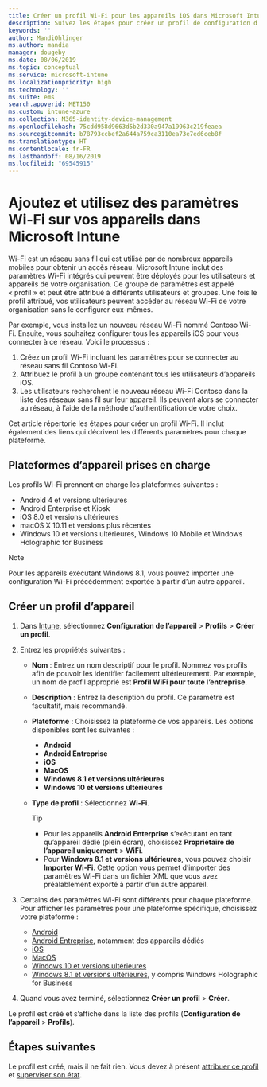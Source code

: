 ```yaml
---
title: Créer un profil Wi-Fi pour les appareils iOS dans Microsoft Intune - Azure | Microsoft Docs
description: Suivez les étapes pour créer un profil de configuration d’appareil dans Microsoft Intune. Créez des profils pour Android, Android Entreprise, Android Kiosk, iOS, macOS, Windows 10 et versions ultérieures et Windows Holographic for Business. Utilisez ces profils pour créer une connexion Wi-Fi afin d’utiliser des certificats, choisissez un type EAP, sélectionnez une méthode d’authentification, activez un proxy et bien plus encore.
keywords: ''
author: MandiOhlinger
ms.author: mandia
manager: dougeby
ms.date: 08/06/2019
ms.topic: conceptual
ms.service: microsoft-intune
ms.localizationpriority: high
ms.technology: ''
ms.suite: ems
search.appverid: MET150
ms.custom: intune-azure
ms.collection: M365-identity-device-management
ms.openlocfilehash: 75cdd958d9663d5b2d330a947a19963c219feaea
ms.sourcegitcommit: b78793ccbef2a644a759ca3110ea73e7ed6ceb8f
ms.translationtype: HT
ms.contentlocale: fr-FR
ms.lasthandoff: 08/16/2019
ms.locfileid: "69545915"
---
```

# <a name="add-and-use-wi-fi-settings-on-your-devices-in-microsoft-intune"></a>Ajoutez et utilisez des paramètres Wi-Fi sur vos appareils dans Microsoft Intune

Wi-Fi est un réseau sans fil qui est utilisé par de nombreux appareils mobiles pour obtenir un accès réseau. Microsoft Intune inclut des paramètres Wi-Fi intégrés qui peuvent être déployés pour les utilisateurs et appareils de votre organisation. Ce groupe de paramètres est appelé « profil » et peut être attribué à différents utilisateurs et groupes. Une fois le profil attribué, vos utilisateurs peuvent accéder au réseau Wi-Fi de votre organisation sans le configurer eux-mêmes.

Par exemple, vous installez un nouveau réseau Wi-Fi nommé Contoso Wi-Fi. Ensuite, vous souhaitez configurer tous les appareils iOS pour vous connecter à ce réseau. Voici le processus :

1. Créez un profil Wi-Fi incluant les paramètres pour se connecter au réseau sans fil Contoso Wi-Fi.
2. Attribuez le profil à un groupe contenant tous les utilisateurs d’appareils iOS.
3. Les utilisateurs recherchent le nouveau réseau Wi-Fi Contoso dans la liste des réseaux sans fil sur leur appareil. Ils peuvent alors se connecter au réseau, à l’aide de la méthode d’authentification de votre choix.

Cet article répertorie les étapes pour créer un profil Wi-Fi. Il inclut également des liens qui décrivent les différents paramètres pour chaque plateforme.

## <a name="supported-device-platforms"></a>Plateformes d’appareil prises en charge

Les profils Wi-Fi prennent en charge les plateformes suivantes :

- Android 4 et versions ultérieures
- Android Enterprise et Kiosk
- iOS 8.0 et versions ultérieures
- macOS X 10.11 et versions plus récentes
- Windows 10 et versions ultérieures, Windows 10 Mobile et Windows Holographic for Business

> [!NOTE]
> Pour les appareils exécutant Windows 8.1, vous pouvez importer une configuration Wi-Fi précédemment exportée à partir d’un autre appareil.

## <a name="create-a-device-profile"></a>Créer un profil d’appareil

1. Dans [Intune](https://go.microsoft.com/fwlink/?linkid=2090973), sélectionnez **Configuration de l’appareil** > **Profils** > **Créer un profil**.
2. Entrez les propriétés suivantes :

    - **Nom** : Entrez un nom descriptif pour le profil. Nommez vos profils afin de pouvoir les identifier facilement ultérieurement. Par exemple, un nom de profil approprié est **Profil WiFi pour toute l’entreprise**.
    - **Description** : Entrez la description du profil. Ce paramètre est facultatif, mais recommandé.
    - **Plateforme** : Choisissez la plateforme de vos appareils. Les options disponibles sont les suivantes :

      - **Android**
      - **Android Entreprise**
      - **iOS**
      - **MacOS**
      - **Windows 8.1 et versions ultérieures**
      - **Windows 10 et versions ultérieures**

    - **Type de profil** : Sélectionnez **Wi-Fi**.

      > [!TIP]
      >
      > - Pour les appareils **Android Enterprise** s’exécutant en tant qu’appareil dédié (plein écran), choisissez **Propriétaire de l’appareil uniquement** > **WiFi**.
      > - Pour **Windows 8.1 et versions ultérieures**, vous pouvez choisir **Importer Wi-Fi**. Cette option vous permet d’importer des paramètres Wi-Fi dans un fichier XML que vous avez préalablement exporté à partir d’un autre appareil.

3. Certains des paramètres Wi-Fi sont différents pour chaque plateforme. Pour afficher les paramètres pour une plateforme spécifique, choisissez votre plateforme :

    - [Android](wi-fi-settings-android.md)
    - [Android Entreprise](wi-fi-settings-android-enterprise.md), notamment des appareils dédiés
    - [iOS](wi-fi-settings-ios.md)
    - [MacOS](wi-fi-settings-macos.md)
    - [Windows 10 et versions ultérieures](wi-fi-settings-windows.md)
    - [Windows 8.1 et versions ultérieures](wi-fi-settings-import-windows-8-1.md), y compris Windows Holographic for Business

4. Quand vous avez terminé, sélectionnez **Créer un profil** > **Créer**.

Le profil est créé et s’affiche dans la liste des profils (**Configuration de l’appareil** > **Profils**).

## <a name="next-steps"></a>Étapes suivantes

Le profil est créé, mais il ne fait rien. Vous devez à présent [attribuer ce profil](device-profile-assign.md) et [superviser son état](device-profile-monitor.md).
